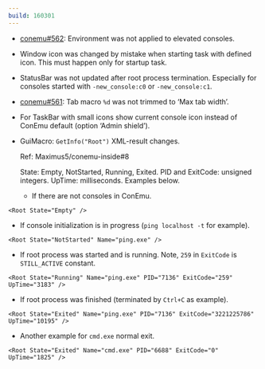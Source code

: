 ```yaml
---
build: 160301
---
```


* [conemu#562](https://github.com/Maximus5/ConEmu/issues/562): Environment was not applied to elevated consoles.
* Window icon was changed by mistake when starting task with defined icon.
  This must happen only for startup task.
* StatusBar was not updated after root process termination.
  Especially for consoles started with `-new_console:c0` or `-new_console:c1`.
* [conemu#561](https://github.com/Maximus5/ConEmu/issues/561): Tab macro `%d` was not trimmed to ‘Max tab width’.
* For TaskBar with small icons show current console icon instead of ConEmu default (option ‘Admin shield’).
* GuiMacro: `GetInfo("Root")` XML-result changes.

  Ref: Maximus5/conemu-inside#8

  State: Empty, NotStarted, Running, Exited.
  PID and ExitCode: unsigned integers.
  UpTime: milliseconds.
  Examples below.

  * If there are not consoles in ConEmu.

~~~
<Root State="Empty" />
~~~

  * If console initialization is in progress (`ping localhost -t` for example).

~~~
<Root State="NotStarted" Name="ping.exe" />
~~~

  * If root process was started and is running. Note, `259` in `ExitCode` is `STILL_ACTIVE` constant.

~~~
<Root State="Running" Name="ping.exe" PID="7136" ExitCode="259" UpTime="3183" />
~~~

  * If root process was finished (terminated by `Ctrl+C` as example).

~~~
<Root State="Exited" Name="ping.exe" PID="7136" ExitCode="3221225786" UpTime="10195" />
~~~

  * Another example for `cmd.exe` normal exit.

~~~
<Root State="Exited" Name="cmd.exe" PID="6688" ExitCode="0" UpTime="1825" />
~~~

